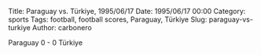 Title: Paraguay vs. Türkiye, 1995/06/17
Date: 1995/06/17 00:00
Category: sports
Tags: football, football scores, Paraguay, Türkiye
Slug: paraguay-vs-turkiye
Author: carbonero


Paraguay 0 - 0 Türkiye
